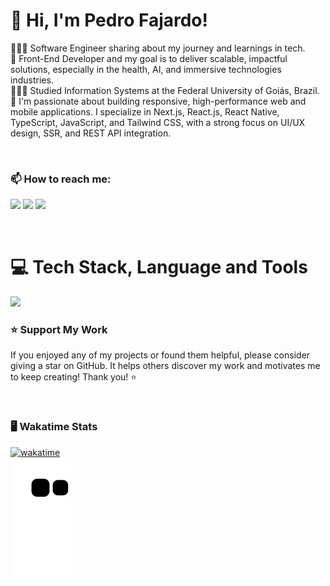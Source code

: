 <!-- Level 3: Add custom code -->

# 👋 Hi, I'm Pedro Fajardo!<br>
👩🏻‍💻 Software Engineer sharing about my journey and learnings in tech.<br/>
🚀 Front-End Developer and my goal is to deliver scalable, impactful solutions, especially in the health, AI, and immersive technologies industries.<br>
👩🏻‍🎓 Studied Information Systems at the Federal University of Goiás, Brazil.<br/>
💭 I'm passionate about building responsive, high-performance web and mobile applications. I specialize in Next.js, React.js, React Native, TypeScript, JavaScript, and Tailwind CSS, with a strong focus on UI/UX design, SSR, and REST API integration.<br/>

<br>

### 📫 **How to reach me:**

<a href="https://www.linkedin.com/in/pedrovitorsf/" target="_blank"><img src="https://img.shields.io/badge/-LinkedIn-%230077B5?style=for-the-badge&logo=linkedin&logoColor=white" target="_blank"></a>
<a href = "mailto:pvshakeu@gmail.com"><img src="https://img.shields.io/badge/-Gmail-%23333?style=for-the-badge&logo=gmail&logoColor=white" target="_blank"></a>
<a href="https://instagram.com/pedrovitorsf" target="_blank"><img src="https://img.shields.io/badge/-Instagram-%23E4405F?style=for-the-badge&logo=instagram&logoColor=white" target="_blank"></a> 

<br>

# 💻 Tech Stack, Language and Tools
<img src="https://skillicons.dev/icons?i=react,nextjs,ts,js,html,css,tailwind,sass,less,materialui,styledcomponents,vite,figma,nodejs,express,nestjs,django,py,mongodb,postgres,sqlite,prisma,graphql,rabbitmq,firebase,apple,babel,jest,cypress,docker,postman,git,github,tensorflow,threejs,vercel,vitest,vscode,yarn,nginx"/>

<br>

### ⭐ **Support My Work**

If you enjoyed any of my projects or found them helpful, please consider giving a star on GitHub. It helps others discover my work and motivates me to keep creating! Thank you! ⭐

<br>
  
### 🖥️ **Wakatime Stats**

[![wakatime](https://wakatime.com/badge/user/6dcab2c7-684b-409a-a0f3-09ac48569e8f.svg)](https://wakatime.com/@6dcab2c7-684b-409a-a0f3-09ac48569e8f)<br>
![Snake animation](https://github.com/pvshake/pvshake/blob/output/github-contribution-grid-snake.svg)

<br>
